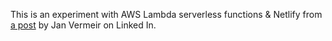 This is an experiment with AWS Lambda serverless functions & Netlify from [a post] by Jan Vermeir on Linked In.





[a post]: https://www.linkedin.com/pulse/easy-lambdas-netlify-jan-vermeir/